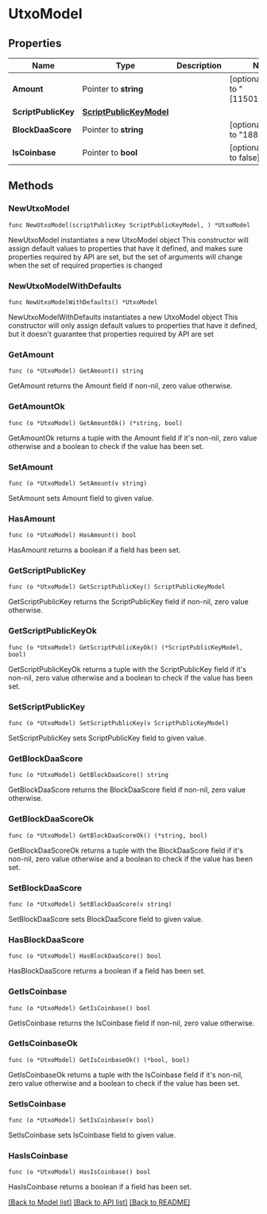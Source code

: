 # UtxoModel

## Properties

Name | Type | Description | Notes
------------ | ------------- | ------------- | -------------
**Amount** | Pointer to **string** |  | [optional] [default to "[11501593788]"]
**ScriptPublicKey** | [**ScriptPublicKeyModel**](ScriptPublicKeyModel.md) |  | 
**BlockDaaScore** | Pointer to **string** |  | [optional] [default to "18867232"]
**IsCoinbase** | Pointer to **bool** |  | [optional] [default to false]

## Methods

### NewUtxoModel

`func NewUtxoModel(scriptPublicKey ScriptPublicKeyModel, ) *UtxoModel`

NewUtxoModel instantiates a new UtxoModel object
This constructor will assign default values to properties that have it defined,
and makes sure properties required by API are set, but the set of arguments
will change when the set of required properties is changed

### NewUtxoModelWithDefaults

`func NewUtxoModelWithDefaults() *UtxoModel`

NewUtxoModelWithDefaults instantiates a new UtxoModel object
This constructor will only assign default values to properties that have it defined,
but it doesn't guarantee that properties required by API are set

### GetAmount

`func (o *UtxoModel) GetAmount() string`

GetAmount returns the Amount field if non-nil, zero value otherwise.

### GetAmountOk

`func (o *UtxoModel) GetAmountOk() (*string, bool)`

GetAmountOk returns a tuple with the Amount field if it's non-nil, zero value otherwise
and a boolean to check if the value has been set.

### SetAmount

`func (o *UtxoModel) SetAmount(v string)`

SetAmount sets Amount field to given value.

### HasAmount

`func (o *UtxoModel) HasAmount() bool`

HasAmount returns a boolean if a field has been set.

### GetScriptPublicKey

`func (o *UtxoModel) GetScriptPublicKey() ScriptPublicKeyModel`

GetScriptPublicKey returns the ScriptPublicKey field if non-nil, zero value otherwise.

### GetScriptPublicKeyOk

`func (o *UtxoModel) GetScriptPublicKeyOk() (*ScriptPublicKeyModel, bool)`

GetScriptPublicKeyOk returns a tuple with the ScriptPublicKey field if it's non-nil, zero value otherwise
and a boolean to check if the value has been set.

### SetScriptPublicKey

`func (o *UtxoModel) SetScriptPublicKey(v ScriptPublicKeyModel)`

SetScriptPublicKey sets ScriptPublicKey field to given value.


### GetBlockDaaScore

`func (o *UtxoModel) GetBlockDaaScore() string`

GetBlockDaaScore returns the BlockDaaScore field if non-nil, zero value otherwise.

### GetBlockDaaScoreOk

`func (o *UtxoModel) GetBlockDaaScoreOk() (*string, bool)`

GetBlockDaaScoreOk returns a tuple with the BlockDaaScore field if it's non-nil, zero value otherwise
and a boolean to check if the value has been set.

### SetBlockDaaScore

`func (o *UtxoModel) SetBlockDaaScore(v string)`

SetBlockDaaScore sets BlockDaaScore field to given value.

### HasBlockDaaScore

`func (o *UtxoModel) HasBlockDaaScore() bool`

HasBlockDaaScore returns a boolean if a field has been set.

### GetIsCoinbase

`func (o *UtxoModel) GetIsCoinbase() bool`

GetIsCoinbase returns the IsCoinbase field if non-nil, zero value otherwise.

### GetIsCoinbaseOk

`func (o *UtxoModel) GetIsCoinbaseOk() (*bool, bool)`

GetIsCoinbaseOk returns a tuple with the IsCoinbase field if it's non-nil, zero value otherwise
and a boolean to check if the value has been set.

### SetIsCoinbase

`func (o *UtxoModel) SetIsCoinbase(v bool)`

SetIsCoinbase sets IsCoinbase field to given value.

### HasIsCoinbase

`func (o *UtxoModel) HasIsCoinbase() bool`

HasIsCoinbase returns a boolean if a field has been set.


[[Back to Model list]](../README.md#documentation-for-models) [[Back to API list]](../README.md#documentation-for-api-endpoints) [[Back to README]](../README.md)


